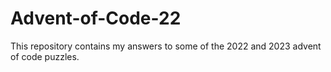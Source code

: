 # Advent-of-Code-22
This repository contains my answers to some of the 2022 and 2023 advent of code puzzles.
